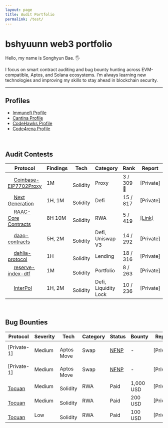 ```yaml
---
layout: page
title: Audit Portfolio
permalink: /test/
---
```


# bshyuunn web3 portfolio
Hello, my name is Songhyun Bae. 🖐️

I focus on smart contract auditing and bug bounty hunting across EVM-compatible, Aptos, and Solana ecosystems. I’m always learning new technologies and improving my skills to stay ahead in blockchain security.



---

## Profiles
- [Immunefi Profile](https://immunefi.com/profile/hyuunn/)
- [Cantina Profile](https://cantina.xyz/u/songhyun)
- [CodeHawks Profile](https://profiles.cyfrin.io/u/bshyuunn)
- [Code4rena Profile](https://code4rena.com/@hyuunn)

<br>

## Audit Contests
| Protocol | Findings | Tech | Category | Rank | Report | Platform | Data |
| --- | --- | --- | --- | --- | --- | --- | --- |
| <img src="https://cantina.xyz/_next/image?url=https%3A%2F%2Fimagedelivery.net%2Fwtv4_V7VzVsxpAFaxzmpbw%2F32f837aa-461f-42b4-5c99-2aa6599cf500%2Fpublic&w=256&q=75" width=15 height=15> [Coinbase-EIP7702Proxy](https://cantina.xyz/competitions/b0a948cd-c861-4807-b36e-d680d82598bf) | 1M | <img src="./images/solidity.ico" width=15 height=15> Solidity | Proxy | 3 / 309 🥉 | [Private]	 | <img src="./images/cantina.ico" width=15 height=15> Cantina | Mar 2025 |
| <img src="https://code4rena.com/_next/image?url=https%3A%2F%2Fcode4-api-v0-public-storage.s3.us-east-1.amazonaws.com%2Fupload-VQrREFRqdQP&w=256&q=75" width=15 height=15> [Next Generation](https://code4rena.com/audits/2025-01-next-generation) | 1H, 1M | <img src="./images/solidity.ico" width=15 height=15> Solidity | Defi | 15 / 817 | [Private]	 | <img src="./images/code4rena.ico" width=15 height=15> Code4rena | Feb 2025 |
| <img src="https://res.cloudinary.com/droqoz7lg/image/upload/q_90/dpr_2.0/c_fill,g_auto,h_320,w_320/f_auto/v1/company/eecc6ekr2ylkcbjjghni?_a=DATAg1AAZAA0" width=15 height=15> [RAAC-Core Contracts](https://codehawks.cyfrin.io/c/2025-02-raac) | 8H 10M | <img src="./images/solidity.ico" width=15 height=15> Solidity | RWA | 5 / 419 | [[Link]](reports/2005-02-raac.md) | <img src="./images/codehawks.ico" width=15 height=15> CodeHawks | Feb 2025 |
| <img src="https://cantina.xyz/_next/image?url=https%3A%2F%2Fimagedelivery.net%2Fwtv4_V7VzVsxpAFaxzmpbw%2F4ed67954-dfb7-4c1d-817f-a3669b396f00%2Fpublic&w=256&q=75" width=15 height=15> [daao-contracts](https://cantina.xyz/competitions/bd43bdd1-bc7f-473b-96c0-d35d37f3db33) | 5H, 2M | <img src="./images/solidity.ico" width=15 height=15> Solidity | Defi, Uniswap V3 | 14 / 292 | [Private]	 | <img src="./images/cantina.ico" width=15 height=15> Cantina | Jan 2025 |
| <img src="https://cantina.xyz/_next/image?url=https%3A%2F%2Fimagedelivery.net%2Fwtv4_V7VzVsxpAFaxzmpbw%2Fdcfb9999-f4e6-4201-d64d-f31bfffdfa00%2Fpublic&w=256&q=75" width=15 height=15> [dahlia-protocol](https://cantina.xyz/competitions/691ce303-f137-437a-bf34-aef87dfe983b) | 1H | <img src="./images/solidity.ico" width=15 height=15> Solidity | Lending | 18 / 316 | [Private]	 | <img src="./images/cantina.ico" width=15 height=15> Cantina | Feb 2025 |
| <img src="https://cantina.xyz/_next/image?url=https%3A%2F%2Fimagedelivery.net%2Fwtv4_V7VzVsxpAFaxzmpbw%2F9b09e384-f489-4960-ce29-ed0ba1bd6400%2Fpublic&w=256&q=75" width=15 height=15> [reserve-index-dtf](https://cantina.xyz/competitions/9dfca0bc-a7bf-482e-a3df-4eb861f55c4f) | 1M | <img src="./images/solidity.ico" width=15 height=15> Solidity | Portfolio | 8 / 263 | [Private]	 | <img src="./images/cantina.ico" width=15 height=15> Cantina | Jan 2025 |
| <img src="https://cantina.xyz/_next/image?url=https%3A%2F%2Fimagedelivery.net%2Fwtv4_V7VzVsxpAFaxzmpbw%2Fc3ebbed9-6d4e-467f-8af6-5a9f3d781500%2Fpublic&w=256&q=75" width=15 height=15> [InterPol](https://cantina.xyz/competitions/55023131-27df-44e4-af46-bec298d0fa8e) | 1H, 2M | <img src="./images/solidity.ico" width=15 height=15> Solidity | Defi, Liquidity Lock | 10 / 236 | [Private]	 | <img src="./images/cantina.ico" width=15 height=15> Cantina | Dec 2024 |

<br>

## Bug Bounties
| Protocol | Severity | Tech | Category | Status | Bounty | Report | Platform | Data |
| --- | --- | --- | --- | --- | --- | --- | --- | --- |
| [Private-1] | Medium | <img src="./images/aptos.ico" width=15 height=15> Aptos Move | Swap | [NFNP](https://immunefisupport.zendesk.com/hc/en-us/articles/22617181023889-No-Fix-No-Pay) | - | [Private] | <img src="./images/immunefi.ico" width=15 height=15> Immunefi | Aug 2025 |
| [Private-1] | Medium | <img src="./images/aptos.ico" width=15 height=15> Aptos Move | Swap | [NFNP](https://immunefisupport.zendesk.com/hc/en-us/articles/22617181023889-No-Fix-No-Pay) | - | [Private] | <img src="./images/immunefi.ico" width=15 height=15> Immunefi | Aug 2025 |
| <img src="https://toucan.earth/wp-content/uploads/2023/02/android-chrome-512x512-1-150x150.png" width=15 height=15> [Tocuan](https://toucan.earth/) | Medium | <img src="./images/solidity.ico" width=15 height=15> Solidity | RWA | Paid | 1,000 USD | [Private] | <img src="./images/immunefi.ico" width=15 height=15> Immunefi | Mar 2025 |
| <img src="https://toucan.earth/wp-content/uploads/2023/02/android-chrome-512x512-1-150x150.png" width=15 height=15> [Tocuan](https://toucan.earth/) | Medium | <img src="./images/solidity.ico" width=15 height=15> Solidity | RWA | Paid | 200 USD | [Private] | <img src="./images/immunefi.ico" width=15 height=15> Immunefi | Feb 2025 |
| <img src="https://toucan.earth/wp-content/uploads/2023/02/android-chrome-512x512-1-150x150.png" width=15 height=15> [Tocuan](https://toucan.earth/) | Low | <img src="./images/solidity.ico" width=15 height=15> Solidity | RWA | Paid | 100 USD | [Private] | <img src="./images/immunefi.ico" width=15 height=15> Immunefi | Feb 2025 |
